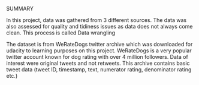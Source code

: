 SUMMARY

In this project, data was gathered from 3 different sources. 
The data was also assessed for quality and tidiness issues as data does not always come clean. This process is called Data wrangling

The dataset is from WeRateDogs twitter archive which was downloaded for udacity to learning purposes on this project.
WeRateDogs is a very popular twitter account known for dog rating with over 4 million followers.
Data of interest were original tweets and not retweets.
This archive contains basic tweet data (tweet ID, timestamp, text, numerator rating, denominator rating etc.)
